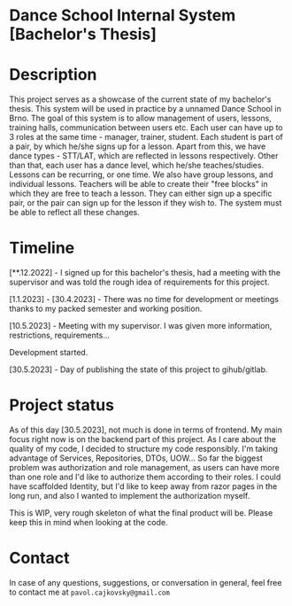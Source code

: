 # Dance School Internal System [Bachelor's Thesis]

# Description
This project serves as a showcase of the current state of my bachelor's thesis. This system will be used in practice by a unnamed Dance School in Brno. The goal of this system is to allow management of users, lessons, training halls, communication between users etc. Each user can have up to 3 roles at the same time - manager, trainer, student. Each student is part of a pair, by which he/she signs up for a lesson. Apart from this, we have dance types - STT/LAT, which are reflected in lessons respectively. Other than that, each user has a dance level, which he/she teaches/studies. Lessons can be recurring, or one time. We also have group lessons, and individual lessons. Teachers will be able to create their "free blocks" in which they are free to teach a lesson. They can either sign up a specific pair, or the pair can sign up for the lesson if they wish to. The system must be able to reflect all these changes. 

# Timeline
[**.12.2022] - I signed up for this bachelor's thesis, had a meeting with the supervisor and was told the rough idea of requirements for this project.

[1.1.2023] - [30.4.2023] - There was no time for development or meetings thanks to my packed semester and working position. 

[10.5.2023] - Meeting with my supervisor. I was given more information, restrictions, requirements...

Development started.

[30.5.2023] - Day of publishing the state of this project to gihub/gitlab.

# Project status

As of this day [30.5.2023], not much is done in terms of frontend. My main focus right now is on the backend part of this project. As I care about the quality of my code, I decided to structure my code responsibly. I'm taking advantage of Services, Repositories, DTOs, UOW... So far the biggest problem was authorization and role management, as users can have more than one role and I'd like to authorize them according to their roles. I could have scaffolded Identity, but I'd like to keep away from razor pages in the long run, and also I wanted to implement the authorization myself.

This is WIP, very rough skeleton of what the final product will be. Please keep this in mind when looking at the code.

# Contact

In case of any questions, suggestions, or conversation in general, feel free to contact me at `pavol.cajkovsky@gmail.com`